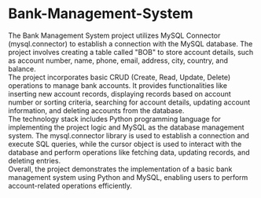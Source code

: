 # Bank-Management-System

The Bank Management System project utilizes MySQL Connector (mysql.connector) to establish a connection with the MySQL database. The project involves creating a table called "BOB" to store account details, such as account number, name, phone, email, address, city, country, and balance.
<br>
The project incorporates basic CRUD (Create, Read, Update, Delete) operations to manage bank accounts. It provides functionalities like inserting new account records, displaying records based on account number or sorting criteria, searching for account details, updating account information, and deleting accounts from the database.
<br>
The technology stack includes Python programming language for implementing the project logic and MySQL as the database management system. The mysql.connector library is used to establish a connection and execute SQL queries, while the cursor object is used to interact with the database and perform operations like fetching data, updating records, and deleting entries.
<br>
Overall, the project demonstrates the implementation of a basic bank management system using Python and MySQL, enabling users to perform account-related operations efficiently.
